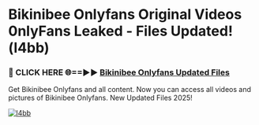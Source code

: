 # Bikinibee Onlyfans Original Videos 0nlyFans Leaked - Files Updated! (l4bb)

<h3>🔴 CLICK HERE 🌐==►► <a href="https://tinyurl.com/2m67pmp6" rel="nofollow">Bikinibee Onlyfans Updated Files</a></h3>

Get Bikinibee Onlyfans and all content. Now you can access all videos and pictures of Bikinibee Onlyfans. New Updated Files 2025!

[![l4bb](https://i.imgur.com/H4QAA4z.gif)](https://tinyurl.com/2m67pmp6)
